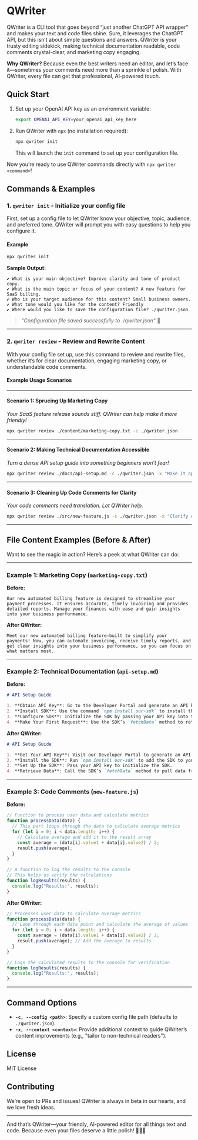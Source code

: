 # QWriter

QWriter is a CLI tool that goes beyond “just another ChatGPT API wrapper” and makes your text and code files shine. Sure, it leverages the ChatGPT API, but this isn’t about simple questions and answers. QWriter is your trusty editing sidekick, making technical documentation readable, code comments crystal-clear, and marketing copy engaging.

**Why QWriter?** Because even the best writers need an editor, and let’s face it—sometimes your comments need more than a sprinkle of polish. With QWriter, every file can get that professional, AI-powered touch.

## Quick Start

1. Set up your OpenAI API key as an environment variable:

   ```bash
   export OPENAI_API_KEY=your_openai_api_key_here
   ```

2. Run QWriter with `npx` (no installation required):

   ```bash
   npx qwriter init
   ```

   This will launch the `init` command to set up your configuration file.

Now you’re ready to use QWriter commands directly with `npx qwriter <command>`!

## Commands & Examples

### 1. `qwriter init` - Initialize your config file

First, set up a config file to let QWriter know your objective, topic, audience, and preferred tone. QWriter will prompt you with easy questions to help you configure it.

#### Example

```bash
npx qwriter init
```

**Sample Output:**

```plaintext
✔ What is your main objective? Improve clarity and tone of product copy.
✔ What is the main topic or focus of your content? A new feature for SaaS billing.
✔ Who is your target audience for this content? Small business owners.
✔ What tone would you like for the content? Friendly
✔ Where would you like to save the configuration file? ./qwriter.json
```

> _"Configuration file saved successfully to ./qwriter.json"_ 🎉

---

### 2. `qwriter review` - Review and Rewrite Content

With your config file set up, use this command to review and rewrite files, whether it’s for clear documentation, engaging marketing copy, or understandable code comments.

#### Example Usage Scenarios

---

#### Scenario 1: Sprucing Up Marketing Copy

_Your SaaS feature release sounds stiff. QWriter can help make it more friendly!_

```bash
npx qwriter review ./content/marketing-copy.txt -c ./qwriter.json
```

---

#### Scenario 2: Making Technical Documentation Accessible

_Turn a dense API setup guide into something beginners won’t fear!_

```bash
npx qwriter review ./docs/api-setup.md -c ./qwriter.json -x "Make it approachable for beginners"
```

---

#### Scenario 3: Cleaning Up Code Comments for Clarity

_Your code comments need translation. Let QWriter help._

```bash
npx qwriter review ./src/new-feature.js -c ./qwriter.json -x "Clarify comments without altering functionality"
```

---

## File Content Examples (Before & After)

Want to see the magic in action? Here’s a peek at what QWriter can do:

---

### Example 1: Marketing Copy (`marketing-copy.txt`)

**Before:**

```plaintext
Our new automated billing feature is designed to streamline your payment processes. It ensures accurate, timely invoicing and provides detailed reports. Manage your finances with ease and gain insights into your business performance.
```

**After QWriter:**

```plaintext
Meet our new automated billing feature—built to simplify your payments! Now, you can automate invoicing, receive timely reports, and get clear insights into your business performance, so you can focus on what matters most.
```

---

### Example 2: Technical Documentation (`api-setup.md`)

**Before:**

```markdown
# API Setup Guide

1. **Obtain API Key**: Go to the Developer Portal and generate an API key. This key will allow you to authenticate requests.
2. **Install SDK**: Use the command `npm install our-sdk` to install the SDK for JavaScript.
3. **Configure SDK**: Initialize the SDK by passing your API key into the configuration function.
4. **Make Your First Request**: Use the SDK’s `fetchData` method to retrieve your data. Refer to the documentation for endpoint details.
```

**After QWriter:**

```markdown
# API Setup Guide

1. **Get Your API Key**: Visit our Developer Portal to generate an API key, which will authenticate your requests.
2. **Install the SDK**: Run `npm install our-sdk` to add the SDK to your project.
3. **Set Up the SDK**: Pass your API key to initialize the SDK.
4. **Retrieve Data**: Call the SDK’s `fetchData` method to pull data from our API. See the documentation for details.
```

---

### Example 3: Code Comments (`new-feature.js`)

**Before:**

```javascript
// Function to process user data and calculate metrics
function processData(data) {
  // This part loops through the data to calculate average metrics
  for (let i = 0; i < data.length; i++) {
    // Calculate average and add it to the result array
    const average = (data[i].value1 + data[i].value2) / 2;
    result.push(average);
  }
}

// A function to log the results to the console
// This helps us verify the calculations
function logResults(results) {
  console.log("Results:", results);
}
```

**After QWriter:**

```javascript
// Processes user data to calculate average metrics
function processData(data) {
  // Loop through each data point and calculate the average of values
  for (let i = 0; i < data.length; i++) {
    const average = (data[i].value1 + data[i].value2) / 2;
    result.push(average); // Add the average to results
  }
}

// Logs the calculated results to the console for verification
function logResults(results) {
  console.log("Results:", results);
}
```

---

## Command Options

- **`-c, --config <path>`**: Specify a custom config file path (defaults to `./qwriter.json`).
- **`-x, --context <context>`**: Provide additional context to guide QWriter’s content improvements (e.g., "tailor to non-technical readers").

## License

MIT License

## Contributing

We’re open to PRs and issues! QWriter is always in beta in our hearts, and we love fresh ideas.

---

And that’s QWriter—your friendly, AI-powered editor for all things text and code. Because even your files deserve a little polish! 🧑‍💻✨
